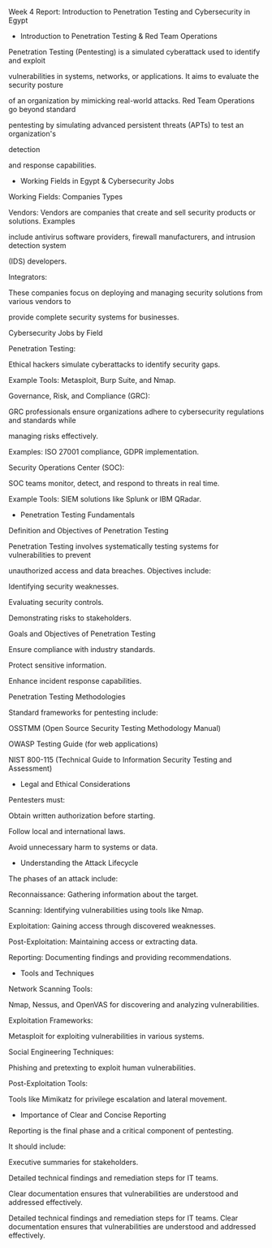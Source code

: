  Week 4 Report: Introduction to Penetration Testing and Cybersecurity in Egypt

- Introduction to Penetration Testing & Red Team Operations

Penetration Testing (Pentesting) is a simulated cyberattack used to identify and exploit 

vulnerabilities in systems, networks, or applications. It aims to evaluate the security posture

of an organization by mimicking real-world attacks. Red Team Operations go beyond standard 

pentesting by simulating advanced persistent threats (APTs) to test an organization's 

detection 

and response capabilities.

- Working Fields in Egypt & Cybersecurity Jobs

Working Fields: Companies Types

Vendors: Vendors are companies that create and sell security products or solutions. Examples 

include antivirus software providers, firewall manufacturers, and intrusion detection system 

(IDS) developers.

Integrators:

These companies focus on deploying and managing security solutions from various vendors to 

provide complete security systems for businesses.

Cybersecurity Jobs by Field

Penetration Testing:

Ethical hackers simulate cyberattacks to identify security gaps.

Example Tools: Metasploit, Burp Suite, and Nmap.

Governance, Risk, and Compliance (GRC):

GRC professionals ensure organizations adhere to cybersecurity regulations and standards while 

managing risks effectively.

Examples: ISO 27001 compliance, GDPR implementation.

Security Operations Center (SOC):

SOC teams monitor, detect, and respond to threats in real time.

Example Tools: SIEM solutions like Splunk or IBM QRadar.

- Penetration Testing Fundamentals

Definition and Objectives of Penetration Testing

Penetration Testing involves systematically testing systems for vulnerabilities to prevent 

unauthorized access and data breaches. Objectives include:

Identifying security weaknesses.

Evaluating security controls.

Demonstrating risks to stakeholders.

Goals and Objectives of Penetration Testing

Ensure compliance with industry standards.

Protect sensitive information.

Enhance incident response capabilities.

Penetration Testing Methodologies

Standard frameworks for pentesting include:

OSSTMM (Open Source Security Testing Methodology Manual)

OWASP Testing Guide (for web applications)

NIST 800-115 (Technical Guide to Information Security Testing and Assessment)

- Legal and Ethical Considerations

Pentesters must:

Obtain written authorization before starting.

Follow local and international laws.

Avoid unnecessary harm to systems or data.

- Understanding the Attack Lifecycle

The phases of an attack include:

Reconnaissance: Gathering information about the target.

Scanning: Identifying vulnerabilities using tools like Nmap.

Exploitation: Gaining access through discovered weaknesses.

Post-Exploitation: Maintaining access or extracting data.

Reporting: Documenting findings and providing recommendations.

- Tools and Techniques

Network Scanning Tools:


Nmap, Nessus, and OpenVAS for discovering and analyzing vulnerabilities.

Exploitation Frameworks:

Metasploit for exploiting vulnerabilities in various systems.

Social Engineering Techniques:

Phishing and pretexting to exploit human vulnerabilities.

Post-Exploitation Tools:

Tools like Mimikatz for privilege escalation and lateral movement.

- Importance of Clear and Concise Reporting

Reporting is the final phase and a critical component of pentesting.

It should include:

Executive summaries for stakeholders.

Detailed technical findings and remediation steps for IT teams.

Clear documentation ensures that vulnerabilities are understood and addressed effectively.

Detailed technical findings and remediation steps for IT teams.
Clear documentation ensures that vulnerabilities are understood and addressed effectively.
